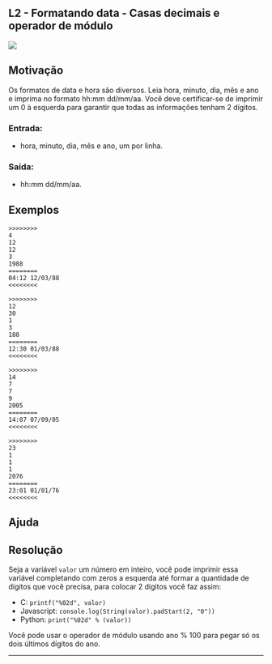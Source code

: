 ## L2 - Formatando data - Casas decimais e operador de módulo
[](solver.c)
![](__capa.jpg)

## Motivação

Os formatos de data e hora são diversos. Leia hora, minuto, dia, mês e ano e imprima no formato hh:mm dd/mm/aa. Você deve certificar-se de imprimir um 0 à esquerda para garantir que todas as informações tenham 2 dígitos.

### Entrada:
- hora, minuto, dia, mês e ano, um por linha.

### Saída:
- hh:mm dd/mm/aa.

## Exemplos

```
>>>>>>>>
4
12
12
3
1988
========
04:12 12/03/88
<<<<<<<<

>>>>>>>>
12
30
1
3
188
========
12:30 01/03/88
<<<<<<<<

>>>>>>>>
14
7
7
9
2005
========
14:07 07/09/05
<<<<<<<<

>>>>>>>>
23
1
1
1
2076
========
23:01 01/01/76
<<<<<<<<
```

## Ajuda

## Resolução
Seja a variável `valor` um número em inteiro, você pode imprimir essa variável completando com zeros a esquerda até formar a quantidade de dígitos que você precisa, para colocar 2 dígitos você faz assim:
- C: `printf("%02d", valor)`
- Javascript: `console.log(String(valor).padStart(2, "0"))`
- Python: `print("%02d" % (valor))`

Você pode usar o operador de módulo usando ano % 100 para pegar só os dois últimos dígitos do ano.

---


